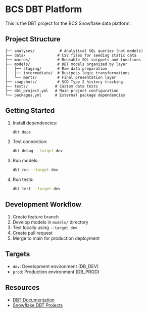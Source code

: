 # BCS DBT Platform

This is the DBT project for the BCS Snowflake data platform.

## Project Structure

```
├── analyses/           # Analytical SQL queries (not models)
├── data/              # CSV files for seeding static data
├── macros/            # Reusable SQL snippets and functions
├── models/            # DBT models organized by layer
│   ├── staging/       # Raw data preparation
│   ├── intermediate/  # Business logic transformations
│   └── marts/         # Final presentation layer
├── snapshots/         # SCD Type 2 history tracking
├── tests/            # Custom data tests
├── dbt_project.yml   # Main project configuration
└── packages.yml      # External package dependencies
```

## Getting Started

1. Install dependencies:
   ```bash
   dbt deps
   ```

2. Test connection:
   ```bash
   dbt debug --target dev
   ```

3. Run models:
   ```bash
   dbt run --target dev
   ```

4. Run tests:
   ```bash
   dbt test --target dev
   ```

## Development Workflow

1. Create feature branch
2. Develop models in `models/` directory
3. Test locally using `--target dev`
4. Create pull request
5. Merge to main for production deployment

## Targets

- `dev`: Development environment (DB_DEV)
- `prod`: Production environment (DB_PROD)

## Resources

- [DBT Documentation](https://docs.getdbt.com/)
- [Snowflake DBT Projects](https://docs.snowflake.com/en/user-guide/data-engineering/dbt-projects-on-snowflake)
